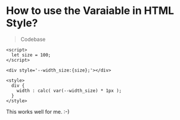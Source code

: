 # How to use the Varaiable in HTML Style?

> Codebase
```
<script>
  let size = 100;
</script>

<div style='--width_size:{size};'></div>

<style>
  div {
    width : calc( var(--width_size) * 1px );
  }
</style>
```

This works well for me.
:-)